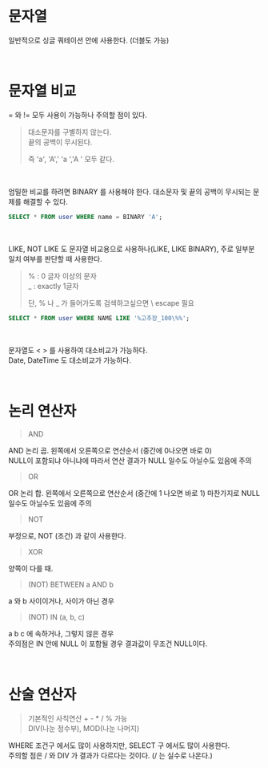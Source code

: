 문자열
=
일반적으로 싱글 쿼테이션 안에 사용한다. (더블도 가능)

<br>

문자열 비교
=
= 와 != 모두 사용이 가능하나 주의할 점이 있다.
> 대소문자를 구별하지 않는다.  
> 끝의 공백이 무시된다.
>
> 즉 'a', 'A',' 'a ','A ' 모두 같다.

<br>

엄밀한 비교를 하려면 BINARY 를 사용해야 한다. 대소문자 및 끝의 공백이 무시되는 문제를 해결할 수 있다.
```SQL
SELECT * FROM user WHERE name = BINARY 'A';
```

<br>

LIKE, NOT LIKE 도 문자열 비교용으로 사용하나(LIKE, LIKE BINARY), 주로 일부분 일치 여부를 판단할 때 사용한다.  

> % : 0 글자 이상의 문자  
> _ : exactly 1글자  
>
> 단, % 나 _ 가 들어가도록 검색하고싶으면 \ escape 필요

```SQL
SELECT * FROM user WHERE NAME LIKE '%고추장_100\%%';
```

<br>

문자열도 < > 를 사용하여 대소비교가 가능하다.  
Date, DateTime 도 대소비교가 가능하다.

<br>

논리 연산자
=
> AND

AND 논리 곱. 왼쪽에서 오른쪽으로 연산순서 (중간에 0나오면 바로 0)  
NULL이 포함되냐 아니냐에 따라서 연산 결과가 NULL 일수도 아닐수도 있음에 주의

> OR

OR 논리 합. 왼쪽에서 오른쪽으로 연산순서 (중간에 1 나오면 바로 1)
마찬가지로 NULL일수도 아닐수도 있음에 주의

> NOT

부정으로, NOT (조건) 과 같이 사용한다.

> XOR

양쪽이 다를 때.

> (NOT) BETWEEN a AND b

a 와 b 사이이거나, 사이가 아닌 경우

> (NOT) IN (a, b, c)

a b c 에 속하거나, 그렇지 않은 경우  
주의점은 IN 안에 NULL 이 포함될 경우 결과값이 무조건 NULL이다.

<br>

산술 연산자
=
> 기본적인 사칙연산 \+ \- \* / % 가능  
DIV(나눈 정수부), MOD(나눈 나머지)

WHERE 조건구 에서도 많이 사용하지만, SELECT 구 에서도 많이 사용한다.  
주의할 점은 / 와 DIV 가 결과가 다르다는 것이다. (/ 는 실수로 나온다.)
